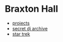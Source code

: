 # Braxton Hall

- [projects](./md/projects.md)
- [secret dj archive](./md/secretdj/README.md)
- [star trek](https://docs.google.com/spreadsheets/d/1NaLUipHe_Urd6mruBPDloQdYd38xll-BAJkcm4aSIYE)
